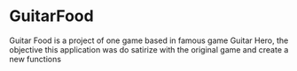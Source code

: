 # GuitarFood
Guitar Food is a project of one game based in famous game Guitar Hero, the objective this application was do satirize with the original game and create a new functions
